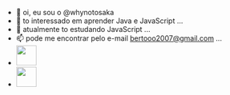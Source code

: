 - 👋 oi, eu sou o @whynotosaka
- 👀 to interessado em aprender Java e JavaScript ...
- 🌱 atualmente to estudando JavaScript ...
- 📫 pode me encontrar pelo e-mail bertooo2007@gmail.com ...
- <img src="https://icongr.am/devicon/javascript-original.svg?size=128&color=currentColor" width="40" height="40"/>
- <img src="https://icongr.am/devicon/java-original.svg?size=128&color=currentColor" width="40" height="40"/>
<!---
whynotosaka/whynotosaka is a ✨ special ✨ repository because its `README.md` (this file) appears on your GitHub profile.
You can click the Preview link to take a look at your changes.
--->
